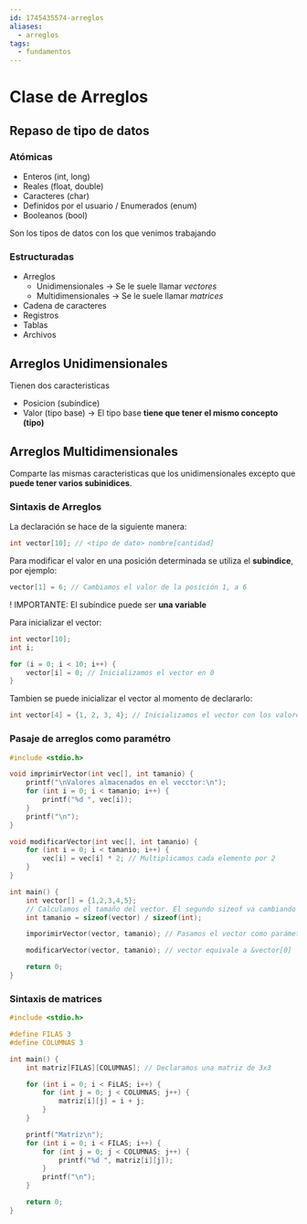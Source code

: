 ```yaml
---
id: 1745435574-arreglos
aliases:
  - arreglos
tags:
  - fundamentos
---
```


# Clase de Arreglos

## Repaso de tipo de datos

### Atómicas

- Enteros (int, long)
- Reales (float, double)
- Caracteres (char)
- Definidos por el usuario / Enumerados (enum)
- Booleanos (bool)

Son los tipos de datos con los que venimos trabajando

### Estructuradas

- Arreglos
    - Unidimensionales -> Se le suele llamar *vectores*
    - Multidimensionales -> Se le suele llamar *matrices*
- Cadena de caracteres
- Registros
- Tablas
- Archivos

## Arreglos Unidimensionales

Tienen dos caracteristicas

- Posicion (subíndice)
- Valor (tipo base) -> El tipo base **tiene que tener el mismo concepto (tipo)**

## Arreglos Multidimensionales

Comparte las mismas caracteristicas que los unidimensionales excepto que **puede tener varios subinidices**.

### Sintaxis de Arreglos

La declaración se hace de la siguiente manera:

```c
int vector[10]; // <tipo de dato> nombre[cantidad]
```

Para modificar el valor en una posición determinada se utiliza el **subindice**, por ejemplo:

```c
vector[1] = 6; // Cambiamos el valor de la posición 1, a 6
```

! IMPORTANTE: El subíndice puede ser **una variable**

Para inicializar el vector:

```c
int vector[10];
int i;

for (i = 0; i < 10; i++) {
    vector[i] = 0; // Inicializamos el vector en 0
}
```

Tambien se puede inicializar el vector al momento de declararlo:

```c
int vector[4] = {1, 2, 3, 4}; // Inicializamos el vector con los valores 1, 2, 3 y 4
```

### Pasaje de arreglos como paramétro

```c
#include <stdio.h>

void imprimirVector(int vec[], int tamanio) {
    printf("\nValores almacenados en el vecctor:\n");
    for (int i = 0; i < tamanio; i++) {
        printf("%d ", vec[i]);
    }
    printf("\n");
}

void modificarVector(int vec[], int tamanio) {
    for (int i = 0; i < tamanio; i++) {
        vec[i] = vec[i] * 2; // Multiplicamos cada elemento por 2
    }
}

int main() {
    int vector[] = {1,2,3,4,5};
    // Calculamos el tamaño del vector. El segundo sizeof va cambiando segun el tipo de dato de array o le podemos pasar vector[0]
    int tamanio = sizeof(vector) / sizeof(int); 

    imporimirVector(vector, tamanio); // Pasamos el vector como parámetro

    modificarVector(vector, tamanio); // vector equivale a &vector[0]

    return 0;
}
```

### Sintaxis de matrices

```c
#include <stdio.h>

#define FILAS 3
#define COLUMNAS 3

int main() {
    int matriz[FILAS][COLUMNAS]; // Declaramos una matriz de 3x3

    for (int i = 0; i < FiLAS; i++) {
        for (int j = 0; j < COLUMNAS; j++) {
            matriz[i][j] = i + j;
        }
    }

    printf("Matriz\n");
    for (int i = 0; i < FILAS; i++) {
        for (int j = 0; j < COLUMNAS; j++) {
            printf("%d ", matriz[i][j]);
        }
        printf("\n");
    }

    return 0;
}
```

